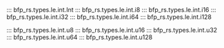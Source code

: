 ::: bfp_rs.types.le.int.Int
::: bfp_rs.types.le.int.i8
::: bfp_rs.types.le.int.i16
::: bfp_rs.types.le.int.i32
::: bfp_rs.types.le.int.i64
::: bfp_rs.types.le.int.i128

::: bfp_rs.types.le.int.u8
::: bfp_rs.types.le.int.u16
::: bfp_rs.types.le.int.u32
::: bfp_rs.types.le.int.u64
::: bfp_rs.types.le.int.u128
